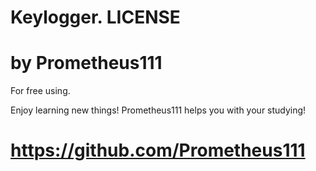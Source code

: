 # Keylogger. LICENSE
# by Prometheus111

For free using.

Enjoy learning new things! Prometheus111 helps you with your studying!
# https://github.com/Prometheus111 
